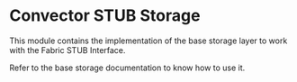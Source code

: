 # Convector STUB Storage

This module contains the implementation of the base storage layer to work with the Fabric STUB Interface.

Refer to the base storage documentation to know how to use it.
